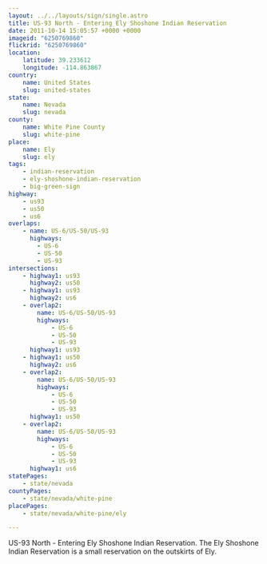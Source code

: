```yaml
---
layout: ../../layouts/sign/single.astro
title: US-93 North - Entering Ely Shoshone Indian Reservation
date: 2011-10-14 15:05:57 +0000 +0000
imageid: "6250769860"
flickrid: "6250769860"
location:
    latitude: 39.233612
    longitude: -114.863867
country:
    name: United States
    slug: united-states
state:
    name: Nevada
    slug: nevada
county:
    name: White Pine County
    slug: white-pine
place:
    name: Ely
    slug: ely
tags:
    - indian-reservation
    - ely-shoshone-indian-reservation
    - big-green-sign
highway:
    - us93
    - us50
    - us6
overlaps:
    - name: US-6/US-50/US-93
      highways:
        - US-6
        - US-50
        - US-93
intersections:
    - highway1: us93
      highway2: us50
    - highway1: us93
      highway2: us6
    - overlap2:
        name: US-6/US-50/US-93
        highways:
            - US-6
            - US-50
            - US-93
      highway1: us93
    - highway1: us50
      highway2: us6
    - overlap2:
        name: US-6/US-50/US-93
        highways:
            - US-6
            - US-50
            - US-93
      highway1: us50
    - overlap2:
        name: US-6/US-50/US-93
        highways:
            - US-6
            - US-50
            - US-93
      highway1: us6
statePages:
    - state/nevada
countyPages:
    - state/nevada/white-pine
placePages:
    - state/nevada/white-pine/ely

---
```

US-93 North - Entering Ely Shoshone Indian Reservation.  The Ely Shoshone Indian Reservation is a small reservation on the outskirts of Ely.